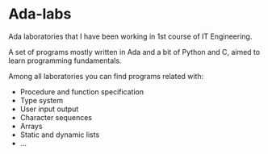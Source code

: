 # Ada-labs
Ada laboratories that I have been working in 1st course of IT Engineering.

A set of programs mostly written in Ada and a bit of Python and C, aimed to learn programming fundamentals.

Among all laboratories you can find programs related with:
* Procedure and function specification
* Type system
* User input output
* Character sequences
* Arrays
* Static and dynamic lists
* ...
